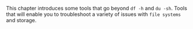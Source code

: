 This chapter introduces some tools that go beyond `df -h` and `du -sh`.
Tools that will enable you to troubleshoot a variety of issues with
`file systems` and storage.

